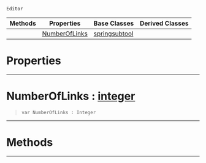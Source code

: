  `Editor`

|Methods|Properties|Base Classes|Derived Classes|
|---|---|---|---|
| |[ NumberOfLinks](https://github.com/ZilchEngine/ZilchDocs/blob/master/code_reference/class_reference/ropecreatorsubtool.markdown#numberoflinks-zilch-engin)|[springsubtool](https://github.com/ZilchEngine/ZilchDocs/blob/master/code_reference/class_reference/springsubtool.markdown)| |


 #  Properties


---  
 #  NumberOfLinks : [integer](https://github.com/ZilchEngine/ZilchDocs/blob/master/code_reference/nada_base_types/integer.markdown)

> 
> ``` lang=cpp, name=Nada
> var NumberOfLinks : Integer


---  
 #  Methods


---  
 

 